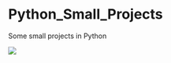 # Python_Small_Projects
Some small projects in Python

![](Pythin_Small_Projects:/sete_maravilhas.png)
